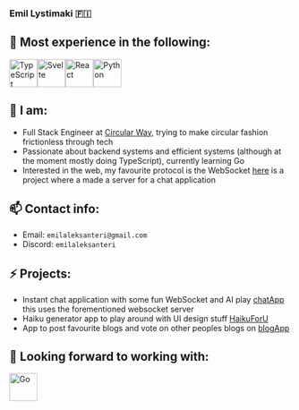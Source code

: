 ### Emil Lystimaki 🇫🇮

## 💪 Most experience in the following:
<div style="display: flex;">
  <img src="https://upload.wikimedia.org/wikipedia/commons/thumb/4/4c/Typescript_logo_2020.svg/64px-Typescript_logo_2020.svg.png" alt="TypeScript" style="widht: 50px; height: 50px;" />
  <img src="https://upload.wikimedia.org/wikipedia/commons/thumb/1/1b/Svelte_Logo.svg/64px-Svelte_Logo.svg.png" alt="Svelte" style="widht: 50px; height: 50px;" />  
  <img src="https://upload.wikimedia.org/wikipedia/commons/thumb/a/a7/React-icon.svg/64px-React-icon.svg.png" alt="React" style="widht: 50px; height: 50px;" />  
  <img src="https://upload.wikimedia.org/wikipedia/commons/thumb/c/c3/Python-logo-notext.svg/64px-Python-logo-notext.svg.png" alt="Python" style="widht: 50px; height: 50px;" /> 
</div>

## 🔭 I am:
- Full Stack Engineer at [Circular Way](https://circularway.com/), trying to make circular fashion frictionless through tech
- Passionate about backend systems and efficient systems (although at the moment mostly doing TypeScript), currently learning Go
- Interested in the web, my favourite protocol is the WebSocket [here](https://github.com/emilaleksanteri/myWsServer) is a project where a made a server for a chat application

## 📫 Contact info:
- Email: `emilaleksanteri@gmail.com`
- Discord: `emilaleksanteri`

## ⚡ Projects:
- Instant chat application with some fun WebSocket and AI play [chatApp](https://github.com/emilaleksanteri/chatApp) this uses the forementioned websocket server
- Haiku generator app to play around with UI design stuff [HaikuForU](https://github.com/emilaleksanteri/HaikuForU)
- App to post favourite blogs and vote on other peoples blogs on [blogApp](https://github.com/emilaleksanteri/BlogApp)

## 🌱 Looking forward to working with:
<div style="display: flex;">
  <img src="https://upload.wikimedia.org/wikipedia/commons/thumb/0/05/Go_Logo_Blue.svg/64px-Go_Logo_Blue.svg.png" alt="Go" style="widht: 50px; height: 50px;" />  
</div>


<!--
**emilaleksanteri/emilaleksanteri** is a ✨ _special_ ✨ repository because its `README.md` (this file) appears on your GitHub profile.

Here are some ideas to get you started:

- 🔭 I’m currently working on ...
- 🌱 I’m currently learning ...
- 👯 I’m looking to collaborate on ...
- 🤔 I’m looking for help with ...
- 💬 Ask me about ...
- 📫 How to reach me: ...
- 😄 Pronouns: ...
- ⚡ Fun fact: ...
-->
